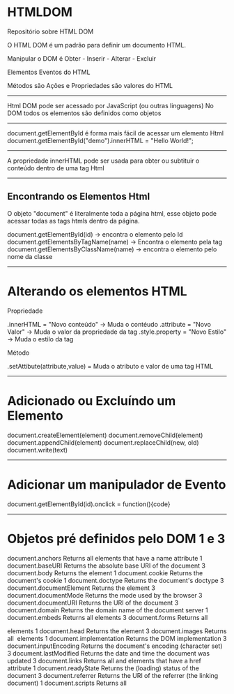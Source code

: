 # HTMLDOM
Repositório sobre HTML DOM

O HTML DOM é um padrão para definir um documento HTML.

Manipular o DOM é Obter - Inserir - Alterar - Excluir 

Elementos
Eventos do HTML

Métodos são Ações e Propriedades são valores do HTML

----------------------------------------------------------------------

Html DOM pode ser acessado por JavaScript (ou outras linguagens)
No DOM todos os elementos são definidos como objetos

----------------------------------------------------------------------

document.getElementById é forma mais fácil de acessar um elemento Html
document.getElementById("demo").innerHTML = "Hello World!";

----------------------------------------------------------------------

A propriedade innerHTML pode ser usada para obter ou subtituir o conteúdo dentro
de uma tag Html

----------------------------------------------------------------------

## Encontrando os Elementos Html

O objeto "document" é literalmente toda a página html, esse objeto
pode acessar todas as tags htmls dentro da página.

document.getElementById(id) -> encontra o elemento pelo Id
document.getElementsByTagName(name) -> Encontra o elemento pela tag
document.getElementsByClassName(name) -> encontra o elemento pelo nome da classe

----------------------------------------------------------------------

# Alterando os elementos HTML

Propriedade

.innerHTML = "Novo conteúdo" -> Muda o contéudo
.attribute = "Novo Valor" -> Muda o valor da propriedade da tag
.style.property = "Novo Estilo" -> Muda o estilo da tag


Método

.setAttibute(attribute,value) = Muda o atributo e valor de uma tag HTML

----------------------------------------------------------------------
# Adicionado ou Excluíndo um Elemento

document.createElement(element)
document.removeChild(element)
document.appendChild(element)
document.replaceChild(new, old)
document.write(text)

----------------------------------------------------------------------
# Adicionar um manipulador de Evento

document.getElementById(id).onclick = function(){code}

----------------------------------------------------------------------

# Objetos pré definidos pelo DOM 1 e 3

document.anchors		        Returns all <a> elements that have a name attribute	1
document.baseURI		        Returns the absolute base URI of the document	3
document.body			        Returns the <body> element	1
document.cookie			        Returns the document's cookie	1
document.doctype		        Returns the document's doctype	3
document.documentElement	    Returns the <html> element	3
document.documentMode		    Returns the mode used by the browser	3
document.documentURI		    Returns the URI of the document	3
document.domain			        Returns the domain name of the document server	1
document.embeds			        Returns all <embed> elements	3
document.forms			        Returns all <form> elements	1
document.head			        Returns the <head> element	3
document.images			        Returns all <img> elements	1
document.implementation		    Returns the DOM implementation	3
document.inputEncoding		    Returns the document's encoding (character set)	3
document.lastModified		    Returns the date and time the document was updated	3
document.links			        Returns all <area> and <a> elements that have a href attribute	1
document.readyState		        Returns the (loading) status of the document	3
document.referrer		        Returns the URI of the referrer (the linking document)	1
document.scripts		        Returns all <script> elements	3
document.strictErrorChecking	Returns if error checking is enforced	3
document.title			        Returns the <title> element	1
document.URL			        Returns the complete URL of the document	1












































